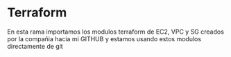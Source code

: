 # Terraform
En esta rama importamos los modulos terraform de EC2, VPC y SG creados por la compañia hacia mi GITHUB y estamos usando estos modulos directamente de git
